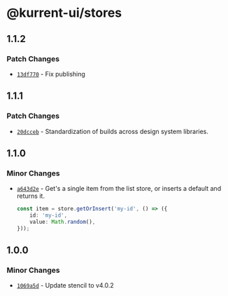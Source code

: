 # @kurrent-ui/stores

## 1.1.2

### Patch Changes

-   [`13df770`](https://github.com/EventStore/Design-System/commit/13df7704117fdc1fc483bd2d3c05925e6229b061) - Fix publishing

## 1.1.1

### Patch Changes

-   [`20dcceb`](https://github.com/EventStore/Design-System/commit/20dccebe11067986fd5eb31aa7f9e5bf03063017) - Standardization of builds across design system libraries.

## 1.1.0

### Minor Changes

-   [`a643d2e`](https://github.com/EventStore/Design-System/commit/a643d2e58260d4cfac589deae5faafb60cd11f14) - Get's a single item from the list store, or inserts a default and returns it.

    ```ts
    const item = store.getOrInsert('my-id', () => ({
        id: 'my-id',
        value: Math.random(),
    }));
    ```

## 1.0.0

### Minor Changes

-   [`1069a5d`](https://github.com/EventStore/Design-System/commit/1069a5d3af7986c56fd616049402315a59bc438c) - Update stencil to v4.0.2
